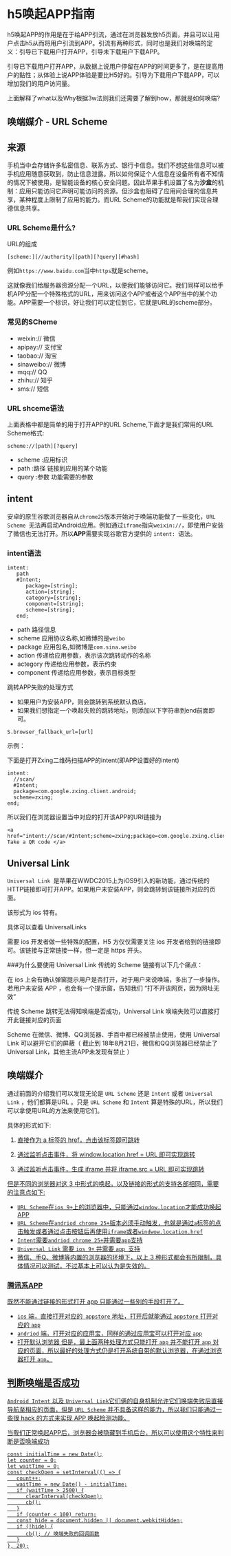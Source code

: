 # h5唤起APP指南

h5唤起APP的作用是在于给APP引流，通过在浏览器发放h5页面，并且可以让用户点击h5从而将用户引流到APP。引流有两种形式，同时也是我们对唤端的定义：引导已下载用户打开APP，引导未下载用户下载APP。

引导已下载用户打开APP，从数据上说用户停留在APP的时间更多了，是在提高用户的黏性；从体验上说APP体验是要比H5好的。引导为下载用户下载APP，可以增加我们的用户访问量。

上面解释了what以及Why根据3w法则我们还需要了解到how，那就是如何唤端?

## 唤端媒介 - URL Scheme

## 来源

手机当中会存储许多私密信息、联系方式、银行卡信息。我们不想这些信息可以被手机应用随意获取到，防止信息泄露。所以如何保证个人信息在设备所有者不知情的情况下被使用，是智能设备的核心安全问题。因此苹果手机设置了名为**沙盒**的机制：应用只能访问它声明可能访问的资源。但沙盒也阻碍了应用间合理的信息共享，某种程度上限制了应用的能力。而URL Scheme的功能就是帮我们实现合理德信息共享。

### URL Scheme是什么?

URL的组成
```
[scheme:][//authority][path][?query][#hash]
```
例如`https://www.baidu.com`当中`https`就是scheme。

这就像我们给服务器资源分配一个URL，以便我们能够访问它。我们同样可以给手机APP分配一个特殊格式的URL，用来访问这个APP或者这个APP当中的某个功能。APP需要一个标识，好让我们可以定位到它，它就是URL的scheme部分。

### 常见的SCheme

- weixin:// 微信
- apipay:// 支付宝
- taobao:// 淘宝
- sinaweibo:// 微博
- mqq:// QQ
- zhihu:// 知乎
- sms:// 短信

### URL shceme语法
上面表格中都是简单的用于打开APP的URL Scheme,下面才是我们常用的URL Scheme格式:
```
scheme://[path][?query]
```
- scheme :应用标识
- path :路径 链接到应用的某个功能
- query :参数 功能需要的参数

## intent

安卓的原生谷歌浏览器自从`chrome25`版本开始对于唤端功能做了一些变化，`URL Scheme `无法再启动Android应用。例如通过`iframe`指向`weixin://`，即使用户安装了微信也无法打开。所以**APP**需要实现谷歌官方提供的 `intent: `语法。

### intent语法
```
intent:
   path 
   #Intent; 
      package=[string]; 
      action=[string]; 
      category=[string]; 
      component=[string]; 
      scheme=[string]; 
   end;
```
- path 路径信息
- scheme 应用协议名称,如微博的是`weibo`
- package 应用包名,如微博是`com.sina.weibo`
- action 传递给应用参数，表示该次跳转动作的名称
- actegory 传递给应用参数，表示约束
- component 传递给应用参数，表示目标类型

跳转APP失败的处理方式

- 如果用户为安装APP，则会跳转到系统默认商店。
- 如果我们想指定一个唤起失败的跳转地址，则添加以下字符串到end前面即可。
```
S.browser_fallback_url=[url]
```

示例：

下面是打开Zxing二维码扫描APP的intent(即APP设置好的intent)
```
intent:
  //scan/
  #Intent;
  package=com.google.zxing.client.android;
  scheme=zxing; 
end;
```

所以我们在浏览器设置当中对应的打开该APP的URI链接为
```
<a href="intent://scan/#Intent;scheme=zxing;package=com.google.zxing.client.android;S.browser_fallback_url=http%3A%2F%2Fzxing.org;end"> Take a QR code </a>
```

## Universal Link
`Universal Link `是苹果在WWDC2015上为iOS9引入的新功能，通过传统的HTTP链接即可打开APP。如果用户未安装APP，则会跳转到该链接所对应的页面。

该形式为 ios 特有。

具体可以查看 UniversalLinks

需要 ios 开发者做一些特殊的配置，H5 方仅仅需要关注 ios 开发者给到的链接即可。该链接与正常链接一样，但一定是 https 开头。

###为什么要使用 Universal Link
传统的 Scheme 链接有以下几个痛点：

在 ios 上会有确认弹窗提示用户是否打开，对于用户来说唤端，多出了一步操作。若用户未安装 APP ，也会有一个提示窗，告知我们 “打不开该网页，因为网址无效”

传统 Scheme 跳转无法得知唤端是否成功，Universal Link 唤端失败可以直接打开此链接对应的页面

Scheme 在微信、微博、QQ浏览器、手百中都已经被禁止使用，使用 Universal Link 可以避开它们的屏蔽（ 截止到 18年8月21日，微信和QQ浏览器已经禁止了 Universal Link，其他主流APP未发现有禁止 ）

## 唤端媒介

通过前面的介绍我们可以发现无论是 `URL Scheme` 还是 `Intent` 或者 `Universal Link` ，他们都算是URL 。只是 `URL Scheme` 和 `Intent` 算是特殊的URL，所以我们可以拿使用URL的方法来使用它们。

具体的形式如下:
1. <a href="URL"> 直接作为 a 标签的 href，点击该标签即可跳转

2. 通过监听点击事件，将 window.location.href = URL 即可实现跳转

3. 通过监听点击事件，生成 iframe 并将 iframe.src = URL 即可实现跳转

但是不同的浏览器对这 3 中形式的唤起，以及链接的形式的支持各部相同，需要的注意点如下:
- `URL Scheme`在`ios 9+`上的浏览器中，只能通过`window.location`才能成功唤起APP
- `URL Scheme`在`andriod chrome 25+`版本必须手动触发，也就是通过`a`标签的点击触发或者通过点击按钮后再使用`iframe`或者`windwow.location.href`
- `Intent`需要`andriod chrome 25+`并需要`app`支持
- `Universal Link` 需要 `ios 9+` 并需要 `app `支持
- 微信、手Q、微博等内置的浏览器的环境下，以上 3 种形式都会有所限制，具体情况可以测试，不过基本上可以认为是失效的。

### 腾讯系APP
既然不能通过链接的形式打开 app 只能通过一些别的手段打开了。
- `ios` 端，直接打开对应的` appstore` 地址，打开后就能通过 `appstore` 打开对应的 `app`
- `andriod` 端，打开对应的应用宝，同样的通过应用宝可以打开对应 `app`
- 打开默认浏览器
但是，最上面两种处理方式只能打开 `app` 并不能打开 `app` 对应的页面，所以最好的处理方式仍是打开系统自带的默认浏览器，在通过浏览器打开 `app`。

## 判断唤端是否成功

`Android Intent` 以及 `Universal Link`它们俩的自身机制允许它们唤端失败后直接导航至相应的页面，但是 `URL Scheme` 并不具备这样的能力，所以我们只能通过一些很 hack 的方式来实现 APP 唤起检测功能。

当我们正常唤起APP后，浏览器会被隐藏到手机后台，所以可以使用这个特性来判断是否唤端成功
```
const initialTime = new Date();
let counter = 0;
let waitTime = 0;
const checkOpen = setInterval(() => {
   count++;
   waitTime = new Date() - initialTime;
   if (waitTime > 2500) {
      clearInterval(checkOpen);
      cb();
   }
   if (counter < 100) return;
   const hide = document.hidden || document.webkitHidden;
   if (!hide) {
      cb(); // 唤端失败的回调函数
   }
}, 20);
```